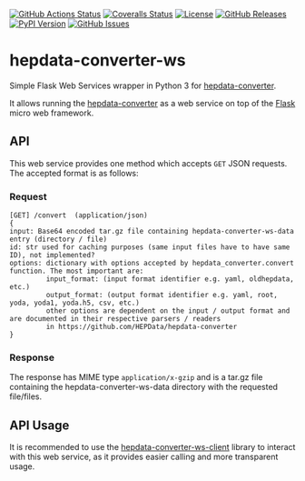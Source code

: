 [![GitHub Actions Status](https://github.com/HEPData/hepdata-converter-ws/actions/workflows/ci.yml/badge.svg?branch=main)](https://github.com/HEPData/hepdata-converter-ws/actions?query=branch%3Amain)
[![Coveralls Status](https://coveralls.io/repos/github/HEPData/hepdata-converter-ws/badge.svg?branch=main)](https://coveralls.io/github/HEPData/hepdata-converter-ws?branch=main)
[![License](https://img.shields.io/github/license/HEPData/hepdata-converter-ws.svg)](https://github.com/HEPData/hepdata-converter-ws/blob/main/LICENSE.txt)
[![GitHub Releases](https://img.shields.io/github/release/hepdata/hepdata-converter-ws.svg?maxAge=2592000)](https://github.com/HEPData/hepdata-converter-ws/releases)
[![PyPI Version](https://img.shields.io/pypi/v/hepdata-converter-ws)](https://pypi.org/project/hepdata-converter-ws/)
[![GitHub Issues](https://img.shields.io/github/issues/hepdata/hepdata-converter-ws.svg?maxAge=2592000)](https://github.com/HEPData/hepdata-converter-ws/issues)


# hepdata-converter-ws

Simple Flask Web Services wrapper in Python 3 for
[hepdata-converter](https://github.com/HEPData/hepdata-converter).

It allows running the
[hepdata-converter](https://github.com/HEPData/hepdata-converter) as a
web service on top of the [Flask](https://palletsprojects.com/p/flask/)
micro web framework.

## API

This web service provides one method which accepts `GET` JSON requests.
The accepted format is as follows:

### Request

```
[GET] /convert  (application/json)
{
input: Base64 encoded tar.gz file containing hepdata-converter-ws-data entry (directory / file)
id: str used for caching purposes (same input files have to have same ID), not implemented?
options: dictionary with options accepted by hepdata_converter.convert function. The most important are:
         input_format: (input format identifier e.g. yaml, oldhepdata, etc.)
         output_format: (output format identifier e.g. yaml, root, yoda, yoda1, yoda.h5, csv, etc.)
         other options are dependent on the input / output format and are documented in their respective parsers / readers
         in https://github.com/HEPData/hepdata-converter
}
```

### Response

The response has MIME type `application/x-gzip` and is a tar.gz file
containing the hepdata-converter-ws-data directory with the
requested file/files.


## API Usage

It is recommended to use the
[hepdata-converter-ws-client](https://github.com/HEPData/hepdata-converter-ws-client)
library to interact with this web service, as it provides easier calling
and more transparent usage.
